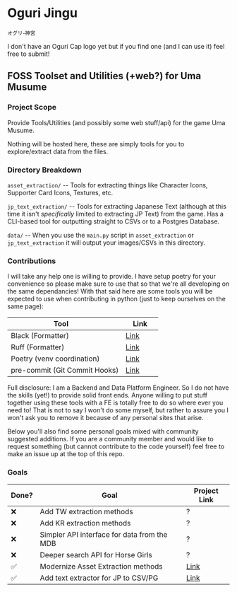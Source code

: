 # Oguri Jingu

<sup> オグリ-神宮 </sup>

I don't have an Oguri Cap logo yet but if you find one (and I can use it) feel free to submit!

## FOSS Toolset and Utilities (+web?) for Uma Musume

### Project Scope

Provide Tools/Utilities (and possibly some web stuff/api) for the game Uma Musume.

Nothing will be hosted here, these are simply tools for you to explore/extract data from the files.

### Directory Breakdown

`asset_extraction/` -- Tools for extracting things like Character Icons, Supporter Card Icons, Textures, etc.

`jp_text_extraction/` -- Tools for extracting Japanese Text (although at this time it isn't _specifically_ limited to extracting JP Text) from the game. Has a CLI-based tool for outputting straight to CSVs or to a Postgres Database.

`data/` -- When you use the `main.py` script in `asset_extraction` or `jp_text_extraction` it will output your images/CSVs in this directory.

### Contributions

I will take any help one is willing to provide. I have setup poetry for your convenience so please make sure to use that so that we're all developing on the same dependancies! With that said here are some tools you will be expected to use when contributing in python (just to keep ourselves on the same page):

| Tool                          | Link                                              |
| ----------------------------- | ------------------------------------------------- |
| Black (Formatter)             | [Link](https://github.com/psf/black)              |
| Ruff (Formatter)              | [Link](https://github.com/astral-sh/ruff)         |
| Poetry (venv coordination)    | [Link](https://python-poetry.org/)                |
| pre-commit (Git Commit Hooks) | [Link](https://pre-commit.com/)                   |

Full disclosure: I am a Backend and Data Platform Engineer. So I do not have the skills (yet!) to provide solid front ends. Anyone willing to put stuff together using these tools with a FE is totally free to do so where ever you need to! That is not to say I won't do some myself, but rather to assure you I won't ask you to remove it because of any personal sites that arise.

Below you'll also find some personal goals mixed with community suggested additions. If you are a community member and would like to request something (but cannot contribute to the code yourself) feel free to make an issue up at the top of this repo.

### Goals

| Done?              | Goal                                        | Project Link                                                                 |
| ------------------ | ------------------------------------------- | ---------------------------------------------------------------------------- |
| :x:                | Add TW extraction methods                   | ?                                                                            |
| :x:                | Add KR extraction methods                   | ?                                                                            |
| :x:                | Simpler API interface for data from the MDB | ?                                                                            |
| :x:                | Deeper search API for Horse Girls           | ?                                                                            |
| :white_check_mark: | Modernize Asset Extraction methods          | [Link](https://github.com/wesh92/oguri-jingu/tree/main/asset_extraction) |
| :white_check_mark: | Add text extractor for JP to CSV/PG | [Link](https://github.com/wesh92/oguri-jingu/tree/main/jp_text_extraction)|
